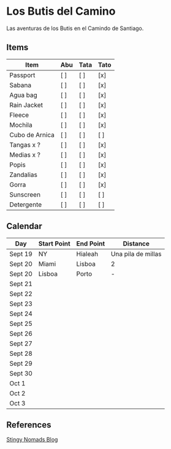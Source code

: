  # Los Butis del Camino
Las aventuras de los Butis en el Camindo de Santiago.

## Items 

| Item              | Abu | Tata | Tato |
| ----------------- | --- | ---- | ---- |
| Passport          | [ ] | [ ]  | [x]  |
| Sabana            | [ ] | [ ]  | [x]  |
| Agua bag          | [ ] | [ ]  | [x]  |
| Rain Jacket       | [ ] | [ ]  | [x]  |
| Fleece            | [ ] | [ ]  | [x]  |
| Mochila           | [ ] | [ ]  | [x]  |
| Cubo de Arnica    | [ ] | [ ]  | [ ]  |
| Tangas x ?        | [ ] | [ ]  | [x]  |
| Medias x ?        | [ ] | [ ]  | [x]  |
| Popis             | [ ] | [ ]  | [x]  |
| Zandalias         | [ ] | [ ]  | [x]  |
| Gorra             | [ ] | [ ]  | [x]  |
| Sunscreen         | [ ] | [ ]  | [ ]  |
| Detergente        | [ ] | [ ]  | [ ]  |


## Calendar

| Day     | Start Point | End Point | Distance | 
| -----   | ----------- | --------- | -------- |
| Sept 19 | NY          | Hialeah   | Una pila de millas |
| Sept 20 | Miami       | Lisboa    | 2        |
| Sept 20 | Lisboa      | Porto     | -        |
| Sept 21 |             |           |          |
| Sept 22 |             |           |          |
| Sept 23 |             |           |          |
| Sept 24 |             |           |          |
| Sept 25 |             |           |          |
| Sept 26 |             |           |          |
| Sept 27 |             |           |          |
| Sept 28 |             |           |          |
| Sept 29 |             |           |          |
| Sept 30 |             |           |          |
| Oct 1   |             |           |          |
| Oct 2   |             |           |          |
| Oct 3   |             |           |          |

## References
[Stingy Nomads Blog](https://stingynomads.com)
